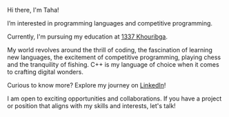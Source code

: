 Hi there, I'm Taha!

I’m interested in programming languages and competitive programming.

Currently, I'm pursuing my education at  [1337 Khouribga](https://1337.ma/en/khouribga/). 

My world revolves around the thrill of coding, the fascination of learning new languages, the excitement of 
competitive programming, playing chess and the tranquility of fishing. C++ is my language of choice when it comes to crafting digital wonders. 

Curious to know more? Explore my journey on [LinkedIn](https://www.linkedin.com/in/taha-boussaden-139100252/)!

I am open to exciting opportunities and collaborations. If you have a project or position that aligns with my skills and interests, let's talk!

